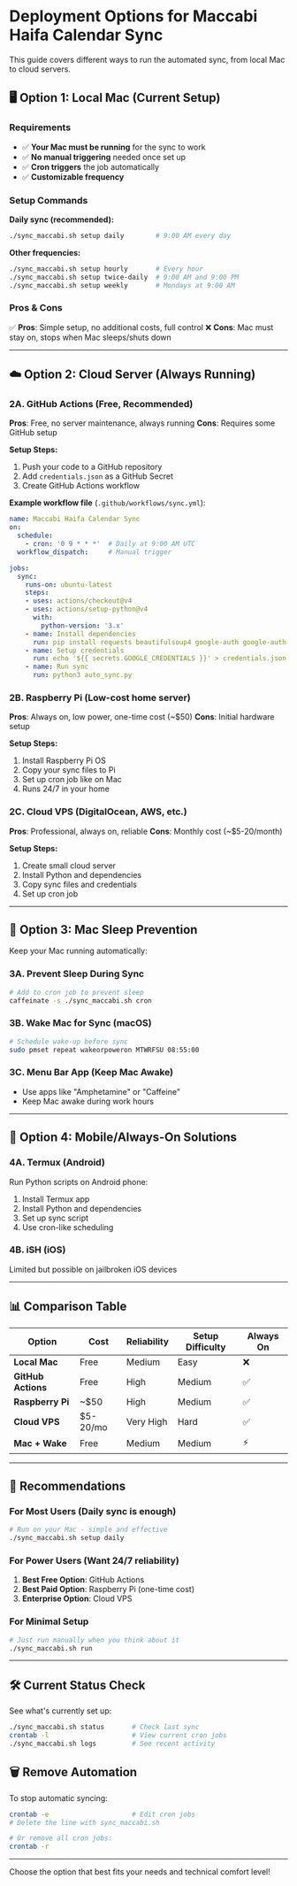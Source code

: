 # Deployment Options for Maccabi Haifa Calendar Sync

This guide covers different ways to run the automated sync, from local Mac to cloud servers.

## 🖥️ Option 1: Local Mac (Current Setup)

### Requirements
- ✅ **Your Mac must be running** for the sync to work
- ✅ **No manual triggering** needed once set up
- ✅ **Cron triggers** the job automatically
- ✅ **Customizable frequency**

### Setup Commands

**Daily sync (recommended):**
```bash
./sync_maccabi.sh setup daily        # 9:00 AM every day
```

**Other frequencies:**
```bash
./sync_maccabi.sh setup hourly       # Every hour
./sync_maccabi.sh setup twice-daily  # 9:00 AM and 9:00 PM
./sync_maccabi.sh setup weekly       # Mondays at 9:00 AM
```

### Pros & Cons
✅ **Pros**: Simple setup, no additional costs, full control
❌ **Cons**: Mac must stay on, stops when Mac sleeps/shuts down

---

## ☁️ Option 2: Cloud Server (Always Running)

### 2A. GitHub Actions (Free, Recommended)

**Pros**: Free, no server maintenance, always running
**Cons**: Requires some GitHub setup

**Setup Steps:**
1. Push your code to a GitHub repository
2. Add `credentials.json` as a GitHub Secret
3. Create GitHub Actions workflow

**Example workflow file** (`.github/workflows/sync.yml`):
```yaml
name: Maccabi Haifa Calendar Sync
on:
  schedule:
    - cron: '0 9 * * *'  # Daily at 9:00 AM UTC
  workflow_dispatch:     # Manual trigger

jobs:
  sync:
    runs-on: ubuntu-latest
    steps:
    - uses: actions/checkout@v4
    - uses: actions/setup-python@v4
      with:
        python-version: '3.x'
    - name: Install dependencies
      run: pip install requests beautifulsoup4 google-auth google-auth-oauthlib google-api-python-client pytz
    - name: Setup credentials
      run: echo '${{ secrets.GOOGLE_CREDENTIALS }}' > credentials.json
    - name: Run sync
      run: python3 auto_sync.py
```

### 2B. Raspberry Pi (Low-cost home server)

**Pros**: Always on, low power, one-time cost (~$50)
**Cons**: Initial hardware setup

**Setup Steps:**
1. Install Raspberry Pi OS
2. Copy your sync files to Pi
3. Set up cron job like on Mac
4. Runs 24/7 in your home

### 2C. Cloud VPS (DigitalOcean, AWS, etc.)

**Pros**: Professional, always on, reliable
**Cons**: Monthly cost (~$5-20/month)

**Setup Steps:**
1. Create small cloud server
2. Install Python and dependencies
3. Copy sync files and credentials
4. Set up cron job

---

## 🔋 Option 3: Mac Sleep Prevention

Keep your Mac running automatically:

### 3A. Prevent Sleep During Sync
```bash
# Add to cron job to prevent sleep
caffeinate -s ./sync_maccabi.sh cron
```

### 3B. Wake Mac for Sync (macOS)
```bash
# Schedule wake-up before sync
sudo pmset repeat wakeorpoweron MTWRFSU 08:55:00
```

### 3C. Menu Bar App (Keep Mac Awake)
- Use apps like "Amphetamine" or "Caffeine"
- Keep Mac awake during work hours

---

## 🤖 Option 4: Mobile/Always-On Solutions

### 4A. Termux (Android)
Run Python scripts on Android phone:
1. Install Termux app
2. Install Python and dependencies
3. Set up sync script
4. Use cron-like scheduling

### 4B. iSH (iOS)
Limited but possible on jailbroken iOS devices

---

## 📊 Comparison Table

| Option | Cost | Reliability | Setup Difficulty | Always On |
|--------|------|-------------|------------------|-----------|
| **Local Mac** | Free | Medium | Easy | ❌ |
| **GitHub Actions** | Free | High | Medium | ✅ |
| **Raspberry Pi** | ~$50 | High | Medium | ✅ |
| **Cloud VPS** | $5-20/mo | Very High | Hard | ✅ |
| **Mac + Wake** | Free | Medium | Medium | ⚡ |

---

## 🎯 Recommendations

### For Most Users (Daily sync is enough)
```bash
# Run on your Mac - simple and effective
./sync_maccabi.sh setup daily
```

### For Power Users (Want 24/7 reliability)
1. **Best Free Option**: GitHub Actions
2. **Best Paid Option**: Raspberry Pi (one-time cost)
3. **Enterprise Option**: Cloud VPS

### For Minimal Setup
```bash
# Just run manually when you think about it
./sync_maccabi.sh run
```

---

## 🛠️ Current Status Check

See what's currently set up:
```bash
./sync_maccabi.sh status       # Check last sync
crontab -l                     # View current cron jobs
./sync_maccabi.sh logs         # See recent activity
```

## 🗑️ Remove Automation

To stop automatic syncing:
```bash
crontab -e                     # Edit cron jobs
# Delete the line with sync_maccabi.sh

# Or remove all cron jobs:
crontab -r
```

---

Choose the option that best fits your needs and technical comfort level!